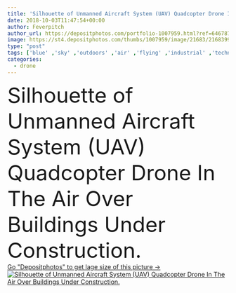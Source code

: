 ```yaml
---
title: 'Silhouette of Unmanned Aircraft System (UAV) Quadcopter Drone In The Air Over Buildings Under Construction.'
date: 2018-10-03T11:47:54+00:00
author: Feverpitch
author_url: https://depositphotos.com/portfolio-1007959.html?ref=64678756
image: https://st4.depositphotos.com/thumbs/1007959/image/21683/216839980/api_thumb_450.jpg?forcejpeg=true
type: "post"
tags: ['blue' ,'sky' ,'outdoors' ,'air' ,'flying' ,'industrial' ,'technology' ,'silhouette' ,'sunset' ,'building' ,'city' ,'construction' ,'urban' ,'clear' ,'photographing' ,'build' ,'crane' ,'engineering' ,'outside' ,'flight' ,'video' ,'aircraft' ,'plane' ,'inspection' ,'inspecting' ,'drone' ,'propellers' ,'uav' ,'quadcopter' ,'unmanned aircraft system' ]
categories: 
  - drone
---
```

<div aling="center">
            <font size="60"> Silhouette of Unmanned Aircraft System (UAV) Quadcopter Drone In The Air Over Buildings Under Construction.</font>   
</div>
<div>
    <a href='https://st4.depositphotos.com/thumbs/1007959/image/21683/216839980/api_thumb_450.jpg?forcejpeg=true?ref=64678756' target=_blank > Go "Depositphotos" to get lage size of this picture ->
        <img href='https://st4.depositphotos.com/thumbs/1007959/image/21683/216839980/api_thumb_450.jpg?forcejpeg=true?ref=64678756' src='https://st4.depositphotos.com/1007959/21683/i/950/depositphotos_216839980-stock-photo-silhouette-unmanned-aircraft-system-uav.jpg?forcejpeg=true' alt='Silhouette of Unmanned Aircraft System (UAV) Quadcopter Drone In The Air Over Buildings Under Construction.' >
    </a>
</div>
